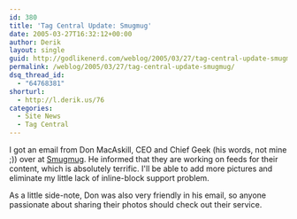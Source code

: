```yaml
---
id: 380
title: 'Tag Central Update: Smugmug'
date: 2005-03-27T16:32:12+00:00
author: Derik
layout: single
guid: http://godlikenerd.com/weblog/2005/03/27/tag-central-update-smugmug/
permalink: /weblog/2005/03/27/tag-central-update-smugmug/
dsq_thread_id:
  - "64768381"
shorturl:
  - http://l.derik.us/76
categories:
  - Site News
  - Tag Central
---
```

I got an email from Don MacAskill, CEO and Chief Geek (his words, not mine ;)) over at [Smugmug](http://www.smugmug.com). He informed that they are working on feeds for their content, which is absolutely terrific. I'll be able to add more pictures and eliminate my little lack of inline-block support problem.

As a little side-note, Don was also very friendly in his email, so anyone passionate about sharing their photos should check out their service.